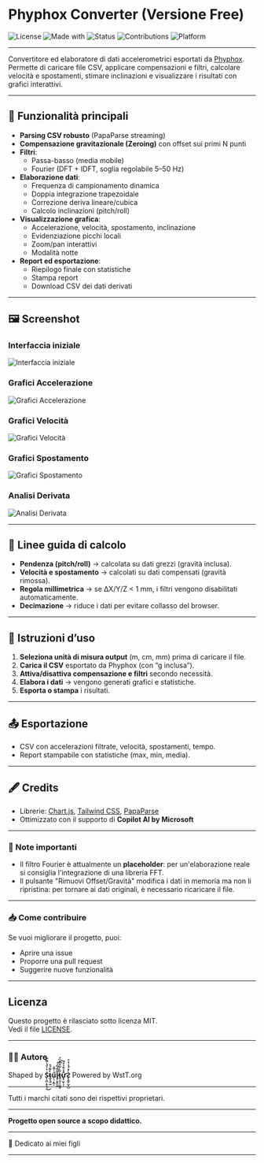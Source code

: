 # Phyphox Converter (Versione Free)

![License](https://img.shields.io/badge/License-MIT-green.svg)
![Made with](https://img.shields.io/badge/Made%20with-JavaScript-yellow)
![Status](https://img.shields.io/badge/Status-Active-blue)
![Contributions](https://img.shields.io/badge/Contributions-Welcome-brightgreen)
![Platform](https://img.shields.io/badge/Platform-Web-lightgrey)

---

Convertitore ed elaboratore di dati accelerometrici esportati da [Phyphox](https://phyphox.org).  
Permette di caricare file CSV, applicare compensazioni e filtri, calcolare velocità e spostamenti, stimare inclinazioni e visualizzare i risultati con grafici interattivi.

---

## 🚀 Funzionalità principali

- **Parsing CSV robusto** (PapaParse streaming)
- **Compensazione gravitazionale (Zeroing)** con offset sui primi N punti
- **Filtri**:
  - Passa-basso (media mobile)
  - Fourier (DFT + IDFT, soglia regolabile 5–50 Hz)
- **Elaborazione dati**:
  - Frequenza di campionamento dinamica
  - Doppia integrazione trapezoidale
  - Correzione deriva lineare/cubica
  - Calcolo inclinazioni (pitch/roll)
- **Visualizzazione grafica**:
  - Accelerazione, velocità, spostamento, inclinazione
  - Evidenziazione picchi locali
  - Zoom/pan interattivi
  - Modalità notte
- **Report ed esportazione**:
  - Riepilogo finale con statistiche
  - Stampa report
  - Download CSV dei dati derivati

---

## 🖼️ Screenshot

### Interfaccia iniziale
![Interfaccia iniziale](link-alla-tua-immagine)

### Grafici Accelerazione
![Grafici Accelerazione](link-alla-tua-immagine)

### Grafici Velocità
![Grafici Velocità](link-alla-tua-immagine)

### Grafici Spostamento
![Grafici Spostamento](link-alla-tua-immagine)

### Analisi Derivata
![Analisi Derivata](link-alla-tua-immagine)

---

## 📐 Linee guida di calcolo

- **Pendenza (pitch/roll)** → calcolata su dati grezzi (gravità inclusa).
- **Velocità e spostamento** → calcolati su dati compensati (gravità rimossa).
- **Regola millimetrica** → se ΔX/Y/Z < 1 mm, i filtri vengono disabilitati automaticamente.
- **Decimazione** → riduce i dati per evitare collasso del browser.

---

## 📂 Istruzioni d’uso

1. **Seleziona unità di misura output** (m, cm, mm) prima di caricare il file.
2. **Carica il CSV** esportato da Phyphox (con “g inclusa”).
3. **Attiva/disattiva compensazione e filtri** secondo necessità.
4. **Elabora i dati** → vengono generati grafici e statistiche.
5. **Esporta o stampa** i risultati.

---

## 📤 Esportazione

- CSV con accelerazioni filtrate, velocità, spostamenti, tempo.
- Report stampabile con statistiche (max, min, media).

---

## 🖋️ Credits

- Librerie: [Chart.js](https://www.chartjs.org/), [Tailwind CSS](https://tailwindcss.com/), [PapaParse](https://www.papaparse.com/)
- Ottimizzato con il supporto di **Copilot AI by Microsoft**

---

### 📌 Note importanti

- Il filtro Fourier è attualmente un **placeholder**: per un'elaborazione reale si consiglia l'integrazione di una libreria FFT.
- Il pulsante "Rimuovi Offset/Gravità" modifica i dati in memoria ma non li ripristina: per tornare ai dati originali, è necessario ricaricare il file.

---

### 📥 Come contribuire

Se vuoi migliorare il progetto, puoi:
- Aprire una issue
- Proporre una pull request
- Suggerire nuove funzionalità

---

## Licenza

Questo progetto è rilasciato sotto licenza MIT.  
Vedi il file [LICENSE](LICENSE).

---

### 🧑‍💻 Autore

Shaped by **S͓͎̻͕̥͓̘͑̔̇̈́̍͂̏̃͜t̴̲̟̖͖̰̀͒̈́̉ű͔͉͙̯̝ͭ̅ͣl̡͎̥͖̼̱̐̅́ͫ́͡͡t̶̯̫̼̜̩͚̤̜̆̏ͬ͂ͩ͗͛̈́ư̢͔̮̜̞̝̂̉ͮ͊ͮͤ́Ƨ̨̞͇̜̬̦̺ͨ̊́̽̾͛ͦͅ** Powered by WstT.org

---

Tutti i marchi citati sono dei rispettivi proprietari.

---

**Progetto open source a scopo didattico.**

---

💙 Dedicato ai miei figli

---
